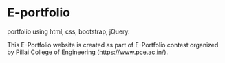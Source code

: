 # E-portfolio
portfolio using html, css,   bootstrap,  jQuery.

This E-Portfolio website is created as part of E-Portfolio contest organized by Pillai College of Engineering (https://www.pce.ac.in/).
